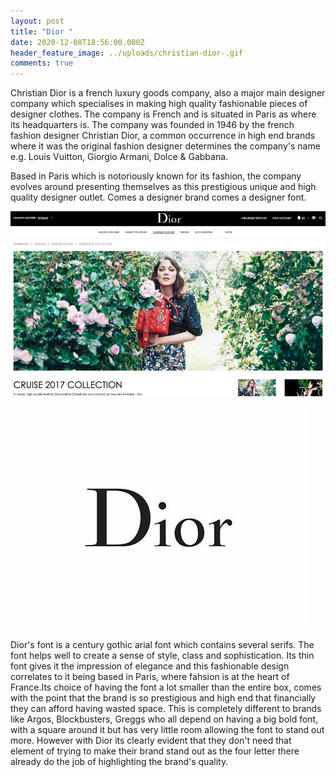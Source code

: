 ```yaml
---
layout: post
title: "Dior "
date: 2020-12-08T18:56:00.000Z
header_feature_image: ../uploads/christian-dior-.gif
comments: true
---
```

Christian Dior is a french luxury goods company, also a major main designer company which specialises in making high quality fashionable pieces of designer clothes. The company is French and is situated in Paris as where its headquarters is. The company was founded in 1946 by the french fashion designer Christian Dior, a common occurrence in high end brands where it was the original fashion designer determines the company's name e.g. Louis Vuitton, Giorgio Armani, Dolce & Gabbana. 

Based in Paris which is notoriously known for its fashion, the company evolves around presenting themselves as this prestigious unique and high quality designer outlet. Comes a designer brand comes a designer font.

![](../uploads/dior-website-.jpg)

![](../uploads/dior-.jpeg)

Dior's font is a century gothic arial font which contains several serifs. The font helps well to create a sense of style, class and sophistication. Its thin font gives it the impression of elegance and this fashionable design correlates to it being based in Paris, where fahsion is at the heart of France.Its choice of having the font a lot smaller than the entire box, comes with the point that the brand is so prestigious and high end that financially they can afford having wasted space. This is completely different to brands like Argos, Blockbusters, Greggs who all depend on having a big bold font, with a square around it but has very little room allowing the font to stand out more. However with Dior its clearly evident that they don't need that element of trying to make their brand stand out as the four letter there already do the job of highlighting the brand's quality.